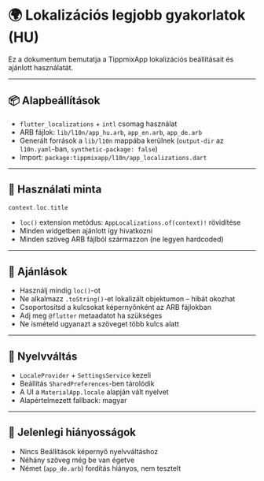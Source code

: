 # 🌍 Lokalizációs legjobb gyakorlatok (HU)

Ez a dokumentum bemutatja a TippmixApp lokalizációs beállításait és ajánlott használatát.

---

## 📦 Alapbeállítások

- `flutter_localizations` + `intl` csomag használat
- ARB fájlok: `lib/l10n/app_hu.arb`, `app_en.arb`, `app_de.arb`
- Generált források a `lib/l10n` mappába kerülnek (`output-dir` az `l10n.yaml`-ban, `synthetic-package: false`)
- Import: `package:tippmixapp/l10n/app_localizations.dart`

---

## 🧪 Használati minta

```dart
context.loc.title
```

- `loc()` extension metódus: `AppLocalizations.of(context)!` rövidítése
- Minden widgetben ajánlott így hivatkozni
- Minden szöveg ARB fájlból származzon (ne legyen hardcoded)

---

## 🧠 Ajánlások

- Használj mindig `loc()`-ot
- Ne alkalmazz `.toString()`-et lokalizált objektumon – hibát okozhat
- Csoportosítsd a kulcsokat képernyőnként az ARB fájlokban
- Adj meg `@flutter` metaadatot ha szükséges
- Ne ismételd ugyanazt a szöveget több kulcs alatt

---

## 🔀 Nyelvváltás

- `LocaleProvider` + `SettingsService` kezeli
- Beállítás `SharedPreferences`-ben tárolódik
- A UI a `MaterialApp.locale` alapján vált nyelvet
- Alapértelmezett fallback: magyar

---

## 🚧 Jelenlegi hiányosságok

- Nincs Beállítások képernyő nyelvváltáshoz
- Néhány szöveg még be van égetve
- Német (`app_de.arb`) fordítás hiányos, nem tesztelt
